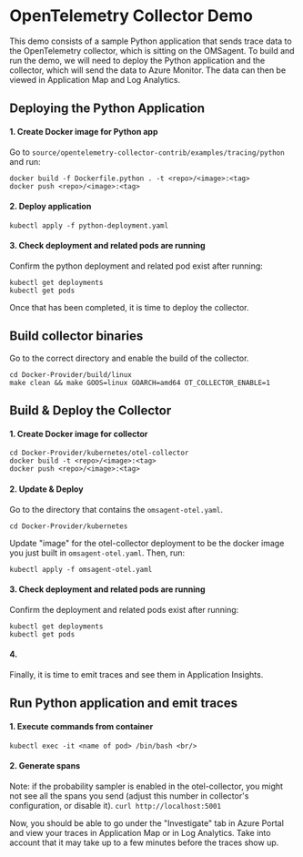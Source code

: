# OpenTelemetry Collector Demo

This demo consists of a sample Python application that sends trace data to the OpenTelemetry collector, which is sitting on the OMSagent. To build and run the demo, we will need to deploy the Python application and the collector, which will send the data to Azure Monitor. The data can then be viewed in Application Map and Log Analytics.

## Deploying the Python Application
#### 1. Create Docker image for Python app
Go to `source/opentelemetry-collector-contrib/examples/tracing/python` and run:
```
docker build -f Dockerfile.python . -t <repo>/<image>:<tag>
docker push <repo>/<image>:<tag>
```

#### 2. Deploy application
```
kubectl apply -f python-deployment.yaml
```

#### 3. Check deployment and related pods are running
Confirm the python deployment and related pod exist after running:
```
kubectl get deployments
kubectl get pods
```
Once that has been completed, it is time to deploy the collector. 

## Build collector binaries
Go to the correct directory and enable the build of the collector.
```
cd Docker-Provider/build/linux
make clean && make GOOS=linux GOARCH=amd64 OT_COLLECTOR_ENABLE=1
```

## Build & Deploy the Collector

#### 1. Create Docker image for collector
```
cd Docker-Provider/kubernetes/otel-collector
docker build -t <repo>/<image>:<tag>
docker push <repo>/<image>:<tag>
```

#### 2. Update & Deploy
Go to the directory that contains the `omsagent-otel.yaml`.
```
cd Docker-Provider/kubernetes
```
Update "image" for the otel-collector deployment to be the docker image you just built in `omsagent-otel.yaml`. Then, run:
```
kubectl apply -f omsagent-otel.yaml
```

#### 3. Check deployment and related pods are running
Confirm the deployment and related pods exist after running:
```
kubectl get deployments
kubectl get pods
```

#### 4. 
Finally, it is time to emit traces and see them in Application Insights.

## Run Python application and emit traces
#### 1. Execute commands from container
```
kubectl exec -it <name of pod> /bin/bash <br/>
```
#### 2. Generate spans
Note: if the probability sampler is enabled in the otel-collector, you might not see all the spans you send (adjust this number in collector's configuration, or disable it).
`curl http://localhost:5001`<br/>

Now, you should be able to go under the "Investigate" tab in Azure Portal and view your traces in Application Map or in Log Analytics. Take into account that it may take up to a few minutes before the traces show up.
